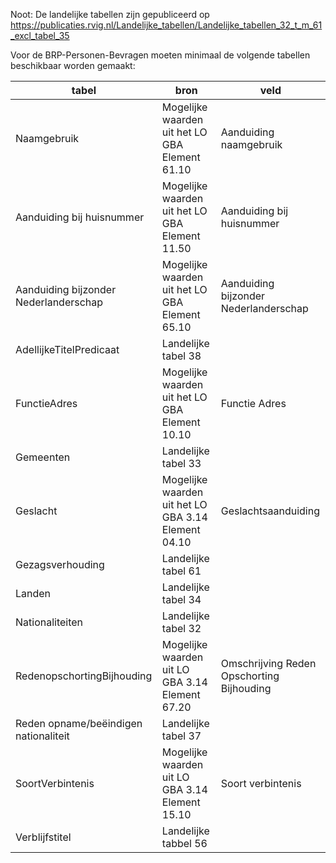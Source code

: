 Noot: De landelijke tabellen zijn gepubliceerd op https://publicaties.rvig.nl/Landelijke_tabellen/Landelijke_tabellen_32_t_m_61_excl_tabel_35

Voor de BRP-Personen-Bevragen moeten minimaal de volgende tabellen beschikbaar worden gemaakt:

| tabel                                 | bron                                                         | veld                                      |
| ------------------------------------- | ------------------------------------------------------------ | ----------------------------------------- |
| Naamgebruik                           | Mogelijke waarden uit het LO GBA Element 61.10               | Aanduiding naamgebruik                    |
| Aanduiding bij huisnummer             | Mogelijke waarden uit het LO GBA Element 11.50               | Aanduiding bij huisnummer                 |
| Aanduiding bijzonder Nederlanderschap | Mogelijke waarden uit het LO GBA Element 65.10               | Aanduiding bijzonder Nederlanderschap     |
| AdellijkeTitelPredicaat               | Landelijke tabel 38                                          |                                           |
| FunctieAdres                          | Mogelijke waarden uit het LO GBA Element 10.10               | Functie Adres                             |
| Gemeenten                             | Landelijke tabel 33                                          |                                           |
| Geslacht                              | Mogelijke waarden uit het LO GBA 3.14 Element 04.10          | Geslachtsaanduiding                       |
| Gezagsverhouding                      | Landelijke tabel 61                                          |                                           |
| Landen                                | Landelijke tabel 34                                          |                                           |
| Nationaliteiten                       | Landelijke tabel 32                                          |                                           |
| RedenopschortingBijhouding            | Mogelijke waarden uit LO GBA 3.14 Element 67.20              | Omschrijving Reden Opschorting Bijhouding |            |
| Reden opname/beëindigen nationaliteit | Landelijke tabel 37                                          |                                           |
| SoortVerbintenis                      | Mogelijke waarden uit LO GBA 3.14 Element 15.10              | Soort verbintenis                         |
| Verblijfstitel                        | Landelijke tabbel 56                                         |                                           |
